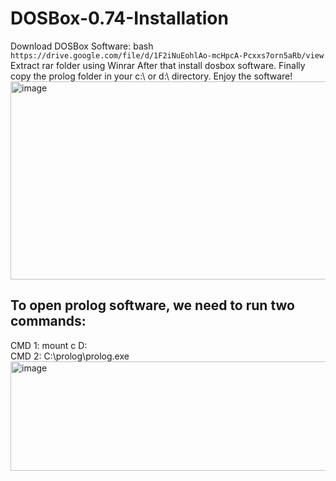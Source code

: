 # DOSBox-0.74-Installation


Download DOSBox Software:
bash ```
    https://drive.google.com/file/d/1F2iNuEohlAo-mcHpcA-Pcxxs7orn5aRb/view ```
Extract rar folder using Winrar
After that install dosbox software.
Finally copy the prolog folder  in your  c:\ or d:\ directory.
Enjoy the software!
<img width="1539" height="317" alt="image" src="https://github.com/user-attachments/assets/715c6de9-c277-4f4e-a336-4ac926ebb658" />

## To open prolog software, we need to run two commands:
CMD 1: mount c D:\
CMD 2: C:\prolog\prolog.exe
<img width="1131" height="175" alt="image" src="https://github.com/user-attachments/assets/358da9ae-07dd-4999-b208-0e7b2e32efd3" />



